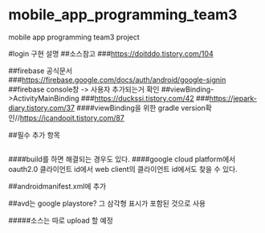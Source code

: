 # mobile_app_programming_team3
mobile app programming team3 project

#login 구현 설명 
##소스참고 
###https://doitddo.tistory.com/104 

##firebase 공식문서 
###https://firebase.google.com/docs/auth/android/google-signin 
##firebase console창 -> 사용자 추가되는거 확인 
##viewBinding->ActivityMainBinding 
###https://duckssi.tistory.com/42 
###https://jepark-diary.tistory.com/37 
####viewBinding을 위한 gradle version확인//https://icandooit.tistory.com/87

##필수 추가 항목 
```val gso = GoogleSignInOptions.Builder(GoogleSignInOptions.DEFAULT_SIGN_IN) .requestIdToken(default_web_clinet_id) .requestEmail() .build() ***default_web_client_id에 문자열 넣기->찾는 방법: project단위->app->build->res->google-services->debug->values->value에서 default_web_client_id확인 
```
####build를 하면 해결되는 경우도 있다. 
####google cloud platform에서 oauth2.0 클라이언트 id에서 web client의 클라이언트 id에서도 찾을 수 있다.

##androidmanifest.xml에 추가

##avd는 google playstore? 그 삼각형 표시가 포함된 것으로 사용

#####소스는 따로 upload 할 예정
